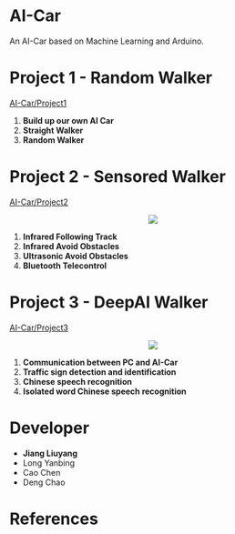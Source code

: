 # AI-Car

An AI-Car based on Machine Learning and Arduino.
# Project 1 - Random Walker

[AI-Car/Project1](https://github.com/jaingmengmeng/AI-Car/tree/master/Project1)

1. **Build up our own AI Car**
2. **Straight Walker**
3. **Random Walker**

# Project 2 - Sensored Walker

[AI-Car/Project2](https://github.com/jaingmengmeng/AI-Car/tree/master/Project2)

<p align="center">
    <img src="Project2\Media\video\第二次展示视频定稿.gif" alter="第二次展示视频gif">
</p>


  1. **Infrared Following Track**
  2. **Infrared Avoid Obstacles**
  3. **Ultrasonic Avoid Obstacles**
  4. **Bluetooth Telecontrol**

# Project 3 - DeepAI Walker

[AI-Car/Project3](https://github.com/jaingmengmeng/AI-Car/tree/master/Project3)

<p align="center">
    <img src="Project3\Media\video\第三次展示视频定稿.gif" alter="第三次展示视频gif">
</p>



1. **Communication between PC and AI-Car**
2. **Traffic sign detection and identification**
3. **Chinese speech recognition**
4. **Isolated word Chinese speech recognition**

# Developer

- <strong>Jiang Liuyang</strong>  
- Long Yanbing  
- Cao Chen  
- Deng Chao

# References

